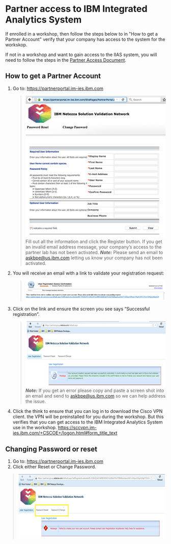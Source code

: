 
# Partner access to IBM Integrated Analytics System


If enrolled in a workshop, then follow the steps below to in "How to get a Partner Account" verify that your company has access to the system for the workskop.

If not in a workshop and want to gain access to the IIAS system, you will need to follow the steps in the [Partner Access Document](ExternalPartnerAccess.pdf).


## How to get a Partner Account
1. Go to: https://partnerportal.im-ies.ibm.com
   >![request user](./images/PartnerPortal.png)
Fill out all the information and click the Register button.
If you get an invalid email address message, your company’s access to the partner lab has not been activated.  ***Note:*** Please send an email to askbpe@us.ibm.com letting us know your company has not been activated.
1. You will receive an email with a link to validate your registration request:
   >![Click Link](./images/ClickLink.png)
1. Click on the link and ensure the screen you see says “Successful registration”.
   >![RegComplete](./images/RegComplete.png)
***Note:*** If you get an error please copy and paste a screen shot into an email and send to askbpe@us.ibm.com so we can help address the issue.
1. Click the think to ensure that you can log in to download the Cisco VPN client.  the VPN will be preinstalled for you during the workshop.  But this verifies that you can get access to the IBM Integrated Analytics System use in the workshop.
https://sccvpn.im-ies.ibm.com/+CSCOE+/logon.html#form_title_text

## Changing Password or reset
1. Go to: https://partnerportal.im-ies.ibm.com
1. Click either Reset or Change Password.
>![reset or Change Password](./images/resetChange.png)
